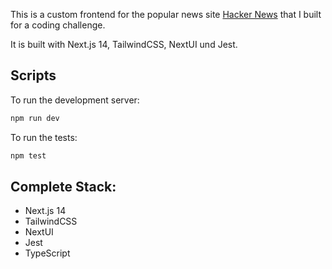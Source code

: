 This is a custom frontend for the popular news site [Hacker News](https://news.ycombinator.com/) that I built for a coding challenge.

It is built with Next.js 14, TailwindCSS, NextUI und Jest.

## Scripts

To run the development server:

```bash
npm run dev
```

To run the tests:

```bash
npm test
```

## Complete Stack:

- Next.js 14
- TailwindCSS
- NextUI
- Jest
- TypeScript
